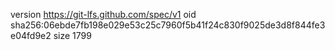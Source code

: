 version https://git-lfs.github.com/spec/v1
oid sha256:06ebde7fb198e029e53c25c7960f5b41f24c830f9025de3d8f844fe3e04fd9e2
size 1799
